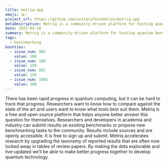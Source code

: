 ```yaml
---
title: metriq-app
emoji: 📊⚛️
project_url: https://github.com/unitaryfoundation/metriq-app
metaDescription: Metriq is a community-driven platform for hosting quantum benchmarks.
date: 2025-04-10
summary: Metriq is a community-driven platform for hosting quantum benchmarks.
tags:
  - benchmarking
bounties:
  - issue_num: 985
    value: 100
  - issue_num: 188
    value: 150
  - issue_num: 862
    value: 150
  - issue_num: 1005
    value: 100
---
```


There has been rapid progress in quantum computing, but it can be hard to track that progress. Researchers want to know how to compare against the state of the art and users want to know what tools best suit them. Metriq is a free and open source platform that helps anyone better answer this question for themselves. Researchers and developers in academia and industry can submit results on existing benchmarks or propose new benchmarking tasks to the community. Results include sources and are openly accessible. It is free to sign up and submit. Metriq accelerates research by upgrading the taxonomy of reported results that are often now locked away in tables of review papers. By making the data explorable and live-updated we’ll be able to make better progress together to develop quantum technology.
